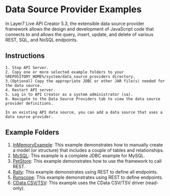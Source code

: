 # Data Source Provider Examples
In Layer7 Live API Creator 5.3, the extensible data source provider framework allows the design and development of
JavaScript code that connects to and allows the query, insert, update, and delete of various REST, SQL, and NoSQL endpoints.

## Instructions
```
1. Stop API Server.
2. Copy one or more selected example folders to your %REPOSITORY_HOME%/system/data_source_providers directory.
3.(Optional) Copy the appropriate JDBC or other JAR file(s) needed for the data source.
4. Restart API server.
5. Log in to API Creator as a system administrator (sa).
6. Navigate to the Data Source Providers tab to view the data source provider definitions.

In an existing API data source, you can add a data source that uses a data source provider.
```
## Example Folders
1. [InMemoryExample](https://github.com/EspressoLogicCafe/Examples/tree/master/DatasourceProvider/InMemoryExample): This example demonstrates how to manually create a model (or structure) that includes a couple of tables and relationships.
2. [MySQL](https://github.com/EspressoLogicCafe/Examples/tree/master/DatasourceProvider/MySQL): This example is a complete JDBC example for MySQL.
3. [PetStore](https://github.com/EspressoLogicCafe/Examples/tree/master/DatasourceProvider/PetStore): This example demonstrates how to use the framework to call REST. 
4. [Rally](https://github.com/EspressoLogicCafe/Examples/tree/master/DatasourceProvider/Rally): This example demonstrates using REST to define all endpoints.
5. [Runscope](https://github.com/EspressoLogicCafe/Examples/tree/master/DatasourceProvider/Runscope): This example demonstrates using REST to define endpoints.
6. [CData CSV/TSV](https://github.com/EspressoLogicCafe/Examples/tree/master/DatasourceProvider/CDataCSV): This example uses the CData CSV/TSV driver (read-only).
